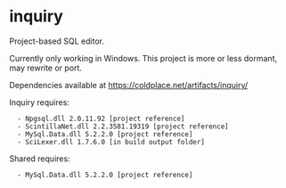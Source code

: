 inquiry
=======

Project-based SQL editor.

Currently only working in Windows. This project is more or less dormant, may rewrite or port.

Dependencies available at https://coldplace.net/artifacts/inquiry/

Inquiry requires:
```
  - Npgsql.dll 2.0.11.92 [project reference]
  - ScintillaNet.dll 2.2.3581.19319 [project reference]
  - MySql.Data.dll 5.2.2.0 [project reference]
  - SciLexer.dll 1.7.6.0 [in build output folder]
```

Shared requires:
```
  - MySql.Data.dll 5.2.2.0 [project reference]
```
